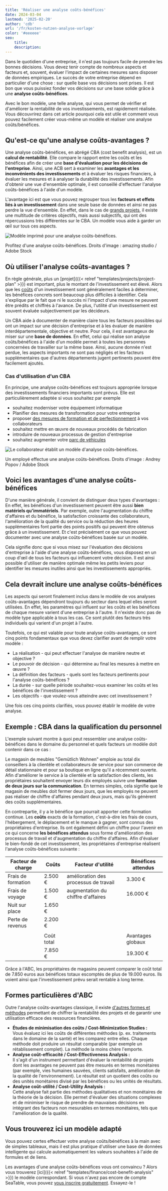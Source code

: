 ```yaml
---
title: 'Réaliser une analyse coûts-bénéfices'
date: 2024-03-04
lastmod: '2025-02-20'
author: 'cdb'
url: '/fr/kosten-nutzen-analyse-vorlage'
color: '#eeeeee'
seo:
    title:
    description:
---
```


Dans le quotidien d'une entreprise, il n'est pas toujours facile de prendre les bonnes décisions. Vous devez tenir compte de nombreux aspects et facteurs et, souvent, évaluer l'impact de certaines mesures sans disposer de données empiriques. Le succès de votre entreprise dépend en particulier d'une chose : sur quelle base vos décisions sont prises. Il est bon que vous puissiez fonder vos décisions sur une base solide grâce à une **analyse coûts-bénéfices**.

Avec le bon modèle, une telle analyse, qui vous permet de vérifier et d'améliorer la rentabilité de vos investissements, est rapidement réalisée. Vous découvrirez dans cet article pourquoi cela est utile et comment vous pouvez facilement créer vous-même un modèle et réaliser une analyse coûts/bénéfices.

## Qu'est-ce qu'une analyse coûts-avantages ?

Une analyse coûts-bénéfices, en abrégé CBA (cost benefit analysis), est un **calcul de rentabilité**. Elle compare le rapport entre les coûts et les bénéfices afin de créer une **base d'évaluation pour les décisions de l'entreprise**. Ainsi, une ACB sert à examiner les **avantages et les inconvénients des investissements** et à évaluer les risques financiers, à évaluer les mesures et à analyser la durabilité des investissements. Afin d'obtenir une vue d'ensemble optimale, il est conseillé d'effectuer l'analyse coûts-bénéfices à l'aide d'un modèle.

L'avantage ici est que vous pouvez regrouper tous les **facteurs et effets liés à un investissement** dans une seule base de données et ainsi ne pas perdre la vue d'ensemble. En effet, dans le cas de [grands projets](https://seatable.io/fr/projektstrukturplan-vorlage/), il existe une multitude de critères objectifs, mais aussi subjectifs, qui ont des répercussions très différentes sur le CBA. Un modèle vous aide à garder un œil sur tous ces aspects.

![Modèle imprimé pour une analyse coûts-bénéfices.](Kosten-Nutzen-Analyse-Vorlage_AdobeStock_518582008-711x474.jpg)

Profitez d'une analyse coûts-bénéfices. Droits d'image : amazing studio / Adobe Stock

## Où utiliser l'analyse coûts-avantages ?

En règle générale, plus un [projet]({{< relref "templates/projects/project-plan" >}}) est important, plus le montant de l'investissement est élevé. Alors que les [coûts](https://seatable.io/fr/budgetplanung-vorlage/) d'un investissement sont généralement faciles à déterminer, les bénéfices concrets sont beaucoup plus difficiles à identifier. Cela s'explique par le fait que ni le succès ni l'impact d'une mesure ne peuvent être prédits et chiffrés à l'avance. De plus, l'utilité d'un investissement est souvent évaluée subjectivement par les décideurs.

Un CBA aide à documenter de manière claire tous les facteurs possibles qui ont un impact sur une décision d'entreprise et à les évaluer de manière interdépartementale, objective et neutre. Pour cela, il est avantageux de miser sur une **base de données**. En effet, celui qui réalise son analyse coûts/bénéfices à l'aide d'un modèle permet à toutes les personnes concernées de travailler sur la même base. Ainsi, aucune donnée n'est perdue, les aspects importants ne sont pas négligés et les facteurs supplémentaires que d'autres départements jugent pertinents peuvent être facilement ajoutés.

### Cas d'utilisation d'un CBA

En principe, une analyse coûts-bénéfices est toujours appropriée lorsque des investissements financiers importants sont prévus. Elle est particulièrement adaptée si vous souhaitez par exemple

- souhaitez moderniser votre équipement informatique
- Planifier des mesures de transformation pour votre entreprise
- proposer [des mesures de formation et de perfectionnement](https://seatable.io/fr/workshop-planen/) à vos collaborateurs
- souhaitez mettre en œuvre de nouveaux procédés de fabrication
- introduire de nouveaux processus de gestion d'entreprise
- souhaitez augmenter votre [parc de véhicules](https://seatable.io/fr/fuhrparkmanagement/)

![Le collaborateur établit un modèle d'analyse coûts-bénéfices.](images/Kosten-Nutzen-Analyse-Vorlage_AdobeStock_467514550.jpg)

Un employé effectue une analyse coûts-bénéfices. Droits d'image : Andrey Popov / Adobe Stock

## Voici les avantages d'une analyse coûts-bénéfices

D'une manière générale, il convient de distinguer deux types d'avantages : En effet, les bénéfices d'un investissement peuvent être aussi **bien matériels qu'immatériels**. Par exemple, outre l'augmentation du chiffre d'affaires et du bénéfice, la satisfaction croissante des collaborateurs, l'amélioration de la qualité du service ou la réduction des heures supplémentaires font partie des points positifs qui peuvent être obtenus grâce à un investissement. Et c'est précisément ce que vous pouvez documenter avec une analyse coûts-bénéfices basée sur un modèle.

Cela signifie donc que si vous misez sur l'évaluation des décisions d'entreprise à l'aide d'une analyse coûts-bénéfices, vous disposez en un coup d'œil de tous les facteurs qui influencent votre décision. Il est ainsi possible d'utiliser de manière optimale même les petits leviers pour identifier les mesures inutiles ainsi que les investissements appropriés.

## Cela devrait inclure une analyse coûts-bénéfices

Les aspects qui seront finalement inclus dans le modèle de vos analyses coûts-avantages dépendront toujours du secteur dans lequel elles seront utilisées. En effet, les paramètres qui influent sur les coûts et les bénéfices de chaque mesure varient d'une entreprise à l'autre. Il n'existe donc pas de modèle type applicable à tous les cas. Ce sont plutôt des facteurs très individuels qui varient d'un projet à l'autre.

Toutefois, ce qui est valable pour toute analyse coûts-avantages, ce sont cinq points fondamentaux que vous devez clarifier avant de remplir votre modèle :

- La réalisation - qui peut effectuer l'analyse de manière neutre et objective ?
- Le pouvoir de décision - qui détermine au final les mesures à mettre en œuvre ?
- La définition des facteurs - quels sont les facteurs pertinents pour l'analyse coûts-bénéfices ?
- La durée - sur quelle période souhaitez-vous examiner les coûts et les bénéfices de l'investissement ?
- Les objectifs - que voulez-vous atteindre avec cet investissement ?

Une fois ces cinq points clarifiés, vous pouvez établir le modèle de votre analyse.

## Exemple : CBA dans la qualification du personnel

L'exemple suivant montre à quoi peut ressembler une analyse coûts-bénéfices dans le domaine du personnel et quels facteurs un modèle doit contenir dans ce cas :

Le magasin de meubles "Gemütlich Wohnen" emploie au total dix conseillers à la clientèle et collaborateurs de service pour son commerce de détail stationnaire et pour sa boutique en ligne qu'il a récemment ouverte. Afin d'améliorer le service à la clientèle et la satisfaction des clients, les propriétaires souhaitent envoyer leurs dix employés suivre une **formation de deux jours sur la communication**. En termes simples, cela signifie que le magasin de meubles doit fermer deux jours, que les employés ne peuvent pas réaliser de chiffre d'affaires pendant deux jours, mais qu'ils génèrent des coûts supplémentaires.

En contrepartie, il y a le bénéfice que pourrait apporter cette formation continue. Les **coûts** exacts de la formation, c'est-à-dire les frais de cours, l'hébergement, le déplacement et le manque à gagner, sont connus des propriétaires d'entreprise. Ils ont également défini un chiffre pour l'avenir en ce qui concerne **les bénéfices attendus** sous forme d'amélioration des processus de travail et d'augmentation du chiffre d'affaires. Afin d'évaluer le bien-fondé de cet investissement, les propriétaires d'entreprise réalisent l'analyse coûts-bénéfices suivante :

| Facteur de charge  | Coûts      | Facteur d'utilité                     | Bénéfices attendus |
| ------------------ | ---------- | ------------------------------------- | ------------------ |
| Frais de formation | 2.500 €    | amélioration des processus de travail | 3.300 €            |
| Frais de voyage    | 1.500 €    | augmentation du chiffre d'affaires    | 16.000 €           |
| Nuit sur place     | 1.650 €    |                                       |                    |
| Perte de revenus   | 2.200 €    |                                       |                    |
|                    |            |                                       |                    |
|                    | Coût total |                                       | Avantages globaux  |
|                    | 7.850 €    |                                       | 19.300 €           |

Grâce à l'ABC, les propriétaires de magasins peuvent comparer le coût total de 7.850 euros aux bénéfices totaux escomptés de plus de 19.000 euros. Ils voient ainsi que l'investissement prévu serait rentable à long terme.

## Formes particulières d'ABC

Outre l'analyse coûts-avantages classique, il existe [d'autres formes et méthodes](https://de.wikipedia.org/wiki/Kosten-Nutzen-Analyse) permettant de chiffrer la rentabilité des projets et de garantir une utilisation efficace des ressources financières.

- **Études de minimisation des coûts / Cost-Minimization Studies :**  
   Vous évaluez ici les coûts de différentes méthodes (p. ex. traitements dans le domaine de la santé) et les comparez entre elles. Chaque méthode doit produire un résultat comparable (par exemple un rétablissement complet). La méthode la moins chère l'emporte.
- **Analyse coût-efficacité / Cost-Effectiveness Analysis :**  
   Il s'agit d'un instrument permettant d'évaluer la rentabilité de projets dont les avantages ne peuvent pas être mesurés en termes monétaires (par exemple, vies humaines sauvées, clients satisfaits, amélioration de la qualité de l'environnement). Le résultat est un quotient des coûts ou des unités monétaires divisé par les bénéfices ou les unités de résultats.
- **Analyse coût-utilité / Cost-Utility Analysis :**  
   Cette analyse fait partie des méthodes qualitatives et non monétaires de la théorie de la décision. Elle permet d'évaluer des situations complexes et de minimiser le risque de prendre de mauvaises décisions en intégrant des facteurs non mesurables en termes monétaires, tels que l'amélioration de la qualité.

## Vous trouverez ici un modèle adapté

Vous pouvez certes effectuer votre analyse coûts/bénéfices à la main avec de simples tableaux, mais il est plus pratique d'utiliser une base de données intelligente qui calcule automatiquement les valeurs souhaitées à l'aide de formules et de liens.

Les avantages d'une analyse coûts-bénéfices vous ont convaincu ? Alors vous trouverez [ici]({{< relref "templates/finance/cost-benefit-analysis" >}}) le modèle correspondant. Si vous n'avez pas encore de compte SeaTable, vous pouvez [vous inscrire gratuitement](https://seatable.io/fr/enregistrement/). Essayez-le !
